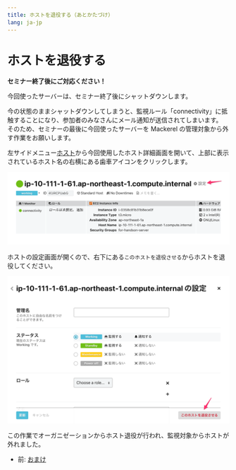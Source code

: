 ```yaml
---
title: ホストを退役する（あとかたづけ）
lang: ja-jp
---
```


# ホストを退役する

**セミナー終了後にご対応ください！**

今回使ったサーバーは、セミナー終了後にシャットダウンします。

今の状態のままシャットダウンしてしまうと、監視ルール「connectivity」に抵触することになり、参加者のみなさんにメール通知が送信されてしまいます。 そのため、セミナーの最後に今回使ったサーバーを Mackerel の管理対象から外す作業をお願いします。

左サイドメニュー[ホスト](https://mackerel.io/my/hosts)から今回使用したホスト詳細画面を開いて、上部に表示されているホスト名の右横にある歯車アイコンをクリックします。

![](./host_setting.png)

ホストの設定画面が開くので、右下にある`このホストを退役させる`からホストを退役してください。

![](./host_retire.png)

この作業でオーガニゼーションからホスト退役が行われ、監視対象からホストが外れました。

- 前: [おまけ](/09_extra/readme.md)

